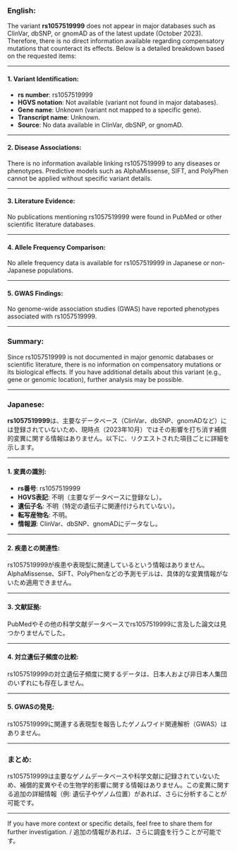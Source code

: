 ### English:
The variant **rs1057519999** does not appear in major databases such as ClinVar, dbSNP, or gnomAD as of the latest update (October 2023). Therefore, there is no direct information available regarding compensatory mutations that counteract its effects. Below is a detailed breakdown based on the requested items:

---

#### 1. Variant Identification:
- **rs number**: rs1057519999
- **HGVS notation**: Not available (variant not found in major databases).
- **Gene name**: Unknown (variant not mapped to a specific gene).
- **Transcript name**: Unknown.
- **Source**: No data available in ClinVar, dbSNP, or gnomAD.

---

#### 2. Disease Associations:
There is no information available linking rs1057519999 to any diseases or phenotypes. Predictive models such as AlphaMissense, SIFT, and PolyPhen cannot be applied without specific variant details.

---

#### 3. Literature Evidence:
No publications mentioning rs1057519999 were found in PubMed or other scientific literature databases.

---

#### 4. Allele Frequency Comparison:
No allele frequency data is available for rs1057519999 in Japanese or non-Japanese populations.

---

#### 5. GWAS Findings:
No genome-wide association studies (GWAS) have reported phenotypes associated with rs1057519999.

---

### Summary:
Since rs1057519999 is not documented in major genomic databases or scientific literature, there is no information on compensatory mutations or its biological effects. If you have additional details about this variant (e.g., gene or genomic location), further analysis may be possible.

---

### Japanese:
**rs1057519999**は、主要なデータベース（ClinVar、dbSNP、gnomADなど）には登録されていないため、現時点（2023年10月）ではその影響を打ち消す補償的変異に関する情報はありません。以下に、リクエストされた項目ごとに詳細を示します。

---

#### 1. 変異の識別:
- **rs番号**: rs1057519999
- **HGVS表記**: 不明（主要なデータベースに登録なし）。
- **遺伝子名**: 不明（特定の遺伝子に関連付けられていない）。
- **転写産物名**: 不明。
- **情報源**: ClinVar、dbSNP、gnomADにデータなし。

---

#### 2. 疾患との関連性:
rs1057519999が疾患や表現型に関連しているという情報はありません。AlphaMissense、SIFT、PolyPhenなどの予測モデルは、具体的な変異情報がないため適用できません。

---

#### 3. 文献証拠:
PubMedやその他の科学文献データベースでrs1057519999に言及した論文は見つかりませんでした。

---

#### 4. 対立遺伝子頻度の比較:
rs1057519999の対立遺伝子頻度に関するデータは、日本人および非日本人集団のいずれにも存在しません。

---

#### 5. GWASの発見:
rs1057519999に関連する表現型を報告したゲノムワイド関連解析（GWAS）はありません。

---

### まとめ:
rs1057519999は主要なゲノムデータベースや科学文献に記録されていないため、補償的変異やその生物学的影響に関する情報はありません。この変異に関する追加の詳細情報（例: 遺伝子やゲノム位置）があれば、さらに分析することが可能です。

--- 
If you have more context or specific details, feel free to share them for further investigation. / 追加の情報があれば、さらに調査を行うことが可能です。